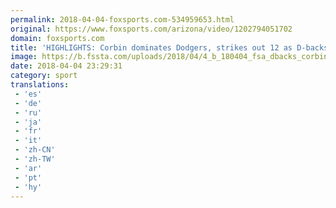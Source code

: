 ```yaml
---
permalink: 2018-04-04-foxsports.com-534959653.html
original: https://www.foxsports.com/arizona/video/1202794051702
domain: foxsports.com
title: 'HIGHLIGHTS: Corbin dominates Dodgers, strikes out 12 as D-backs sweep (VIDEO)'
image: https://b.fssta.com/uploads/2018/04/4_b_180404_fsa_dbacks_corbin_web_1280x720_1202811971687.vresize.1200.630.high.12.jpg
date: 2018-04-04 23:29:31
category: sport
translations: 
 - 'es'
 - 'de'
 - 'ru'
 - 'ja'
 - 'fr'
 - 'it'
 - 'zh-CN'
 - 'zh-TW'
 - 'ar'
 - 'pt'
 - 'hy'
---
```


